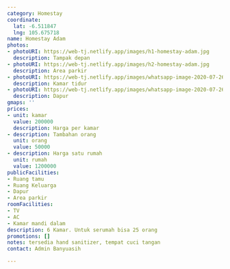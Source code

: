 ```yaml
---
category: Homestay
coordinate:
  lat: -6.511847
  lng: 105.675718
name: Homestay Adam
photos:
- photoURI: https://web-tj.netlify.app/images/h1-homestay-adam.jpg
  description: Tampak depan
- photoURI: https://web-tj.netlify.app/images/h2-homestay-adam.jpg
  description: Area parkir
- photoURI: https://web-tj.netlify.app/images/whatsapp-image-2020-07-26-at-145834.jpg
  description: Kamar tidur
- photoURI: https://web-tj.netlify.app/images/whatsapp-image-2020-07-26-at-145601.jpg
  description: Dapur
gmaps: ''
prices:
- unit: kamar
  value: 200000
  description: Harga per kamar
- description: Tambahan orang
  unit: orang
  value: 50000
- description: Harga satu rumah
  unit: rumah
  value: 1200000
publicFacilities:
- Ruang tamu
- Ruang Keluarga
- Dapur
- Area parkir
roomFacilities:
- TV
- AC
- Kamar mandi dalam
description: 6 Kamar. Untuk serumah bisa 25 orang
promotions: []
notes: tersedia hand sanitizer, tempat cuci tangan
contact: Admin Banyuasih

---
```

